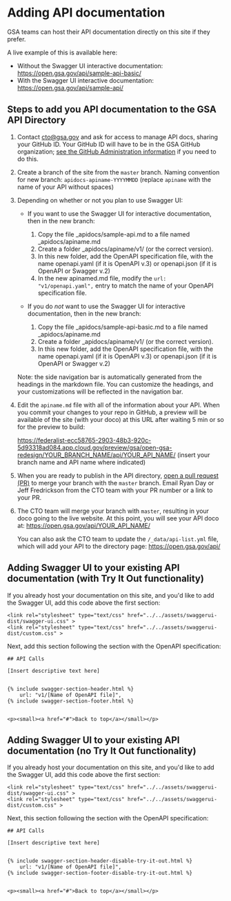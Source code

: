 # Adding API documentation

GSA teams can host their API documentation directly on this site if they prefer. 

A live example of this is available here:
- Without the Swagger UI interactive documentation: https://open.gsa.gov/api/sample-api-basic/
- With  the Swagger UI interactive documentation: https://open.gsa.gov/api/sample-api/

## Steps to add you API documentation to the GSA API Directory

1. Contact cto@gsa.gov and ask for access to manage API docs, sharing your GitHub ID. Your GitHub ID will have to be in the GSA GitHub organization; [see the GitHub Administration information](https://github.com/GSA/GitHub-Administration) if you need to do this.

2. Create a branch of the site from the `master` branch. Naming convention for new branch: `apidocs-apiname-YYYYMMDD` (replace `apiname` with the name of your API without spaces)

3. Depending on whether or not you plan to use Swagger UI:

    * If you want to use the Swagger UI for interactive documentation, then in the new branch:

        1. Copy the file _apidocs/sample-api.md to a file named _apidocs/apiname.md 
        2. Create a folder _apidocs/apiname/v1/ (or the correct version).
        3. In this new folder, add the OpenAPI specification file, with the name openapi.yaml (if it is OpenAPI v.3) or openapi.json (if it is OpenAPI or Swagger v.2)
        4. In the new apinamed.md file, modify the `url: "v1/openapi.yaml",` entry to match the name of your OpenAPI specification file.

    * If you do _not_ want to use the Swagger UI for interactive documentation, then in the new branch:

        1. Copy the file _apidocs/sample-api-basic.md to a file named _apidocs/apiname.md 
        2. Create a folder _apidocs/apiname/v1/ (or the correct version).
        3. In this new folder, add the OpenAPI specification file, with the name openapi.yaml (if it is OpenAPI v.3) or openapi.json (if it is OpenAPI or Swagger v.2)
 
    Note: the side navigation bar is automatically generated from the headings in the markdown file. You can customize the headings, and your customizations will be reflected in the navigation bar.

4. Edit the `apiname.md` file with all of the information about your API. When you commit your changes to your repo in GitHub, a preview will be available of the site (with your doco) at this URL after waiting 5 min or so for the preview to build:

    https://federalist-ecc58765-2903-48b3-920c-5d93318ad084.app.cloud.gov/preview/gsa/open-gsa-redesign/YOUR_BRANCH_NAME/api/YOUR_API_NAME/ (insert your branch name and API name where indicated)
     
5. When you are ready to publish in the API directory, [open a pull request (PR)](https://github.com/GSA/open-gsa-redesign/pulls) to merge your branch with the `master` branch. Email Ryan Day or Jeff Fredrickson from the CTO team with your PR number or a link to your PR.

6. The CTO team will merge your branch with `master`, resulting in your doco going to the live website. At this point, you will see your API doco at: https://open.gsa.gov/api/YOUR_API_NAME/

    You can also ask the CTO team to update the `/_data/api-list.yml` file, which will add your API to the directory page: https://open.gsa.gov/api/

## Adding Swagger UI to your existing API documentation (with Try It Out functionality)

If you already host your documentation on this site, and you'd like to add the Swagger UI, add this code above the first section:

```
<link rel="stylesheet" type="text/css" href="../../assets/swaggerui-dist/swagger-ui.css" >
<link rel="stylesheet" type="text/css" href="../../assets/swaggerui-dist/custom.css" >
```

Next, add this section following the section with the OpenAPI specification:

```
## API Calls

[Insert descriptive text here]


{% include swagger-section-header.html %}
    url: "v1/[Name of OpenAPI file]", 
{% include swagger-section-footer.html %}


<p><small><a href="#">Back to top</a></small></p>
```

## Adding Swagger UI to your existing API documentation (no Try It Out functionality)

If you already host your documentation on this site, and you'd like to add the Swagger UI, add this code above the first section:

```
<link rel="stylesheet" type="text/css" href="../../assets/swaggerui-dist/swagger-ui.css" >
<link rel="stylesheet" type="text/css" href="../../assets/swaggerui-dist/custom.css" >
```

Next, this section following the section with the OpenAPI specification:

```
## API Calls

[Insert descriptive text here]


{% include swagger-section-header-disable-try-it-out.html %}
    url: "v1/[Name of OpenAPI file]", 
{% include swagger-section-footer-disable-try-it-out.html %}


<p><small><a href="#">Back to top</a></small></p>
```
